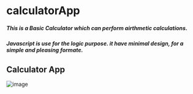 # calculatorApp

##### This is a Basic Calculator which can perform airthmetic calculations.
##### Javascript is use for the logic purpose. it have minimal design, for a simple and pleasing formate.

## Calculator App

![image](https://github.com/vashukashyap/calculatorApp/assets/129667408/431b1fc3-aa04-42e6-b337-cfcf535df153)




